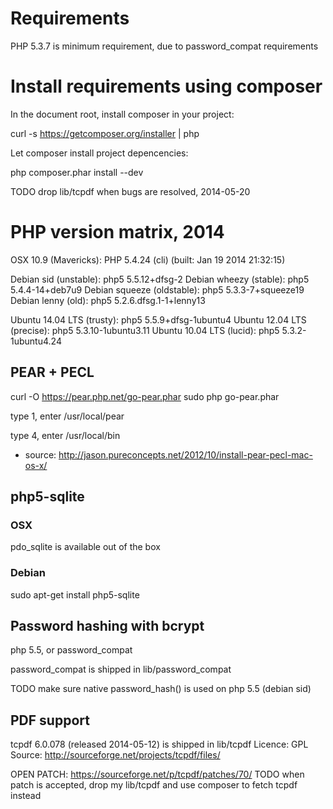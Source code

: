 # Requirements

PHP 5.3.7 is minimum requirement, due to password_compat requirements



# Install requirements using composer

In the document root, install composer in your project:

  curl -s https://getcomposer.org/installer | php

Let composer install project depencencies:

  php composer.phar install --dev


TODO drop lib/tcpdf when bugs are resolved, 2014-05-20


# PHP version matrix, 2014

OSX 10.9 (Mavericks):         PHP 5.4.24 (cli) (built: Jan 19 2014 21:32:15)

Debian sid (unstable):        php5 5.5.12+dfsg-2
Debian wheezy (stable):       php5 5.4.4-14+deb7u9
Debian squeeze (oldstable):   php5 5.3.3-7+squeeze19
Debian lenny (old):           php5 5.2.6.dfsg.1-1+lenny13

Ubuntu 14.04 LTS (trusty):    php5 5.5.9+dfsg-1ubuntu4
Ubuntu 12.04 LTS (precise):   php5 5.3.10-1ubuntu3.11
Ubuntu 10.04 LTS (lucid):     php5 5.3.2-1ubuntu4.24




## PEAR + PECL

  curl -O https://pear.php.net/go-pear.phar
  sudo php go-pear.phar


type 1, enter /usr/local/pear

type 4, enter /usr/local/bin

  * source: http://jason.pureconcepts.net/2012/10/install-pear-pecl-mac-os-x/






## php5-sqlite

### OSX

pdo_sqlite is available out of the box

### Debian

  sudo apt-get install php5-sqlite





## Password hashing with bcrypt

  php 5.5, or password_compat

  password_compat is shipped in lib/password_compat

TODO make sure native password_hash() is used on php 5.5 (debian sid)





## PDF support

tcpdf 6.0.078 (released 2014-05-12) is shipped in lib/tcpdf
Licence: GPL
Source: http://sourceforge.net/projects/tcpdf/files/

OPEN PATCH: https://sourceforge.net/p/tcpdf/patches/70/
	TODO when patch is accepted, drop my lib/tcpdf and use composer to fetch tcpdf instead

